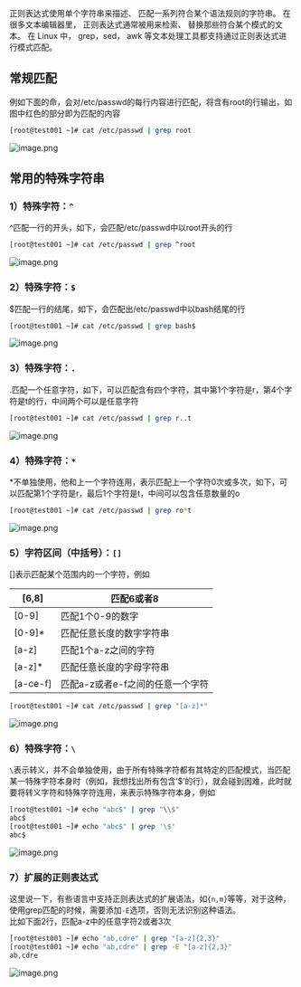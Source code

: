 正则表达式使用单个字符串来描述、 匹配一系列符合某个语法规则的字符串。 在很多文本编辑器里， 正则表达式通常被用来检索、 替换那些符合某个模式的文本。 在 Linux 中， grep，sed， awk 等文本处理工具都支持通过正则表达式进行模式匹配。
<a name="FZjow"></a>
## 常规匹配
例如下面的命，会对/etc/passwd的每行内容进行匹配，将含有root的行输出，如图中红色的部分即为匹配的内容
```bash
[root@test001 ~]# cat /etc/passwd | grep root
```
![image.png](https://cdn.nlark.com/yuque/0/2023/png/396745/1693066217825-782d0f08-0eb1-400f-bfad-e591aaac1203.png#averageHue=%23404040&clientId=uc6fb52ca-b211-4&from=paste&height=88&id=ub275553e&originHeight=221&originWidth=1342&originalType=binary&ratio=2.5&rotation=0&showTitle=false&size=121793&status=done&style=none&taskId=u7d7dec0a-607f-424e-a178-92c34b812ab&title=&width=536.8)
<a name="NILIt"></a>
## 常用的特殊字符串
<a name="UVGgb"></a>
### 1）特殊字符：`^`
^匹配一行的开头，如下，会匹配/etc/passwd中以root开头的行
```bash
[root@test001 ~]# cat /etc/passwd | grep ^root
```
![image.png](https://cdn.nlark.com/yuque/0/2023/png/396745/1693066177227-0fa8ae02-688d-4a1b-9320-9ffb517ff903.png#averageHue=%233d3d3d&clientId=uc6fb52ca-b211-4&from=paste&height=72&id=u2a3b0a29&originHeight=181&originWidth=1314&originalType=binary&ratio=2.5&rotation=0&showTitle=false&size=103345&status=done&style=none&taskId=ua257ed4a-dc85-4509-bd14-27f67d8ab27&title=&width=525.6)
<a name="z43nD"></a>
### 2）特殊字符：`$`
$匹配一行的结尾，如下，会匹配出/etc/passwd中以bash结尾的行
```bash
[root@test001 ~]# cat /etc/passwd | grep bash$
```
![image.png](https://cdn.nlark.com/yuque/0/2023/png/396745/1693066153750-154b6712-ba6f-4fcd-b0aa-d1b1066a994a.png#averageHue=%23454545&clientId=uc6fb52ca-b211-4&from=paste&height=148&id=u2fa4b1ae&originHeight=369&originWidth=1317&originalType=binary&ratio=2.5&rotation=0&showTitle=false&size=189369&status=done&style=none&taskId=u6092e70d-8b01-42f1-a00b-db4abfcd4b4&title=&width=526.8)
<a name="NkFsM"></a>
### 3）特殊字符：`.`
.匹配一个任意字符，如下，可以匹配含有四个字符，其中第1个字符是r，第4个字符是t的行，中间两个可以是任意字符
```bash
[root@test001 ~]# cat /etc/passwd | grep r..t
```
![image.png](https://cdn.nlark.com/yuque/0/2023/png/396745/1693066094067-2d9403d3-c40f-4384-80aa-03e8aa15b341.png#averageHue=%23414141&clientId=uc6fb52ca-b211-4&from=paste&height=110&id=udcf83500&originHeight=275&originWidth=1337&originalType=binary&ratio=2.5&rotation=0&showTitle=false&size=148913&status=done&style=none&taskId=u1243521c-52e9-4cdb-94ae-d72d1d97a99&title=&width=534.8)
<a name="Cnmpe"></a>
### 4）特殊字符：`*`
*不单独使用，他和上一个字符连用，表示匹配上一个字符0次或多次，如下，可以匹配第1个字符是r，最后1个字符是t，中间可以包含任意数量的o
```bash
[root@test001 ~]# cat /etc/passwd | grep ro*t
```
![image.png](https://cdn.nlark.com/yuque/0/2023/png/396745/1693066031380-520b6ebb-d1b5-4aed-8099-86de42320863.png#averageHue=%233e3e3e&clientId=uc6fb52ca-b211-4&from=paste&height=94&id=u2bc1d50f&originHeight=236&originWidth=1366&originalType=binary&ratio=2.5&rotation=0&showTitle=false&size=131599&status=done&style=none&taskId=ua6db81ef-5cdb-4b85-adec-2d3152eb7b3&title=&width=546.4)
<a name="wif2R"></a>
### 5）字符区间（中括号）：`[]`
[]表示匹配某个范围内的一个字符，例如

| **[6,8]** | **匹配6或者8** |
| --- | --- |
| [0-9] | 匹配1个0-9的数字 |
| [0-9]* | 匹配任意长度的数字字符串 |
| [a-z] | 匹配1个a-z之间的字符 |
| [a-z]* | 匹配任意长度的字母字符串 |
| [a-ce-f] | 匹配a-z或者e-f之间的任意一个字符 |

```bash
[root@test001 ~]# cat /etc/passwd | grep "[a-z]*"
```
![image.png](https://cdn.nlark.com/yuque/0/2023/png/396745/1693065980035-a30598ed-a12e-4293-b53e-bc2604908981.png#averageHue=%23353535&clientId=uc6fb52ca-b211-4&from=paste&height=177&id=ufbe1d623&originHeight=442&originWidth=1549&originalType=binary&ratio=2.5&rotation=0&showTitle=false&size=288232&status=done&style=none&taskId=u65c9d205-3c90-4649-8df6-817b2bca979&title=&width=619.6)
<a name="ie8wV"></a>
### 6）特殊字符：`\`
`\`表示转义，并不会单独使用，由于所有特殊字符都有其特定的匹配模式，当匹配某一特殊字符本身时（例如，我想找出所有包含‘$’的行），就会碰到困难，此时就要将转义字符和特殊字符连用，来表示特殊字符本身，例如
```bash
[root@test001 ~]# echo "abc$" | grep "\\$"
abc$
[root@test001 ~]# echo "abc$" | grep '\$'
abc$
```
![image.png](https://cdn.nlark.com/yuque/0/2023/png/396745/1693065934088-831a3bc4-0dbd-4caa-bfe2-d337a1afba4c.png#averageHue=%233b3b3b&clientId=uc6fb52ca-b211-4&from=paste&height=110&id=u17f6d6e0&originHeight=274&originWidth=1285&originalType=binary&ratio=2.5&rotation=0&showTitle=false&size=137210&status=done&style=none&taskId=u5353c2fd-bc42-4dc1-9463-e6a62ac3933&title=&width=514)
<a name="Quo88"></a>
### 7）扩展的正则表达式
这里说一下，有些语言中支持正则表达式的扩展语法，如`{n,m}`等等，对于这种，使用grep匹配的时候，需要添加`-E`选项，否则无法识别这种语法。<br />比如下面2行，匹配a-z中的任意字符2或者3次
```bash
[root@test001 ~]# echo "ab,cdre" | grep "[a-z]{2,3}"
[root@test001 ~]# echo "ab,cdre" | grep -E "[a-z]{2,3}"
ab,cdre
```
![image.png](https://cdn.nlark.com/yuque/0/2023/png/396745/1693065872709-b8d0cc69-8770-470d-af0b-b651726cbb3c.png#averageHue=%233d3d3d&clientId=uc6fb52ca-b211-4&from=paste&height=89&id=u11202ee7&originHeight=223&originWidth=1581&originalType=binary&ratio=2.5&rotation=0&showTitle=false&size=135605&status=done&style=none&taskId=u2c504284-36de-4305-9031-c1ddfbd6d3d&title=&width=632.4)

